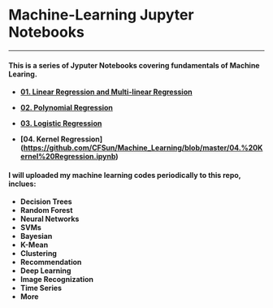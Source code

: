 # Machine-Learning Jupyter Notebooks
---
#### This is a series of Jyputer Notebooks covering fundamentals of Machine Learing.
  
  * **[01. Linear Regression and Multi-linear Regression](https://github.com/CFSun/Machine_Learning/blob/master/01.%20Linear%20Regression%20and%20Multi-linear%20Regression.ipynb )**
 
 * **[02. Polynomial Regression](https://github.com/CFSun/Machine_Learning/blob/master/02.%20Polynomial%20Regression.ipynb)**
 
 * **[03. Logistic Regression](https://github.com/CFSun/Machine_Learning/blob/master/03.%20Logistic_regression.ipynb)**
 
 * **[04. Kernel Regression]
 (https://github.com/CFSun/Machine_Learning/blob/master/04.%20Kernel%20Regression.ipynb)**
 
 #### I will uploaded my machine learning codes periodically to this repo, inclues:
 * **Decision Trees**  
 * **Random Forest**  
 * **Neural Networks**  
 * **SVMs**  
 * **Bayesian**  
 * **K-Mean**  
 * **Clustering**  
 * **Recommendation**  
 * **Deep Learning** 
 * **Image Recognization** 
 * **Time Series**  
 * **More** 
 
